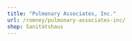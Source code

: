 ```yaml
---
title: "Pulmonary Associates, Inc."
url: /romney/pulmonary-associates-inc/
shop: Sanitätshaus
---
```


